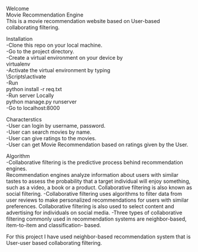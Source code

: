 Welcome</br>
Movie Recommendation Engine</br>
This is a movie recommendation website based on User-based collaborating filtering.</br>


Installation</br>
-Clone this repo on your local machine.</br>
-Go to the project directory.</br>
-Create a virtual environment on your device by</br>
	virtualenv <environment name></br>
-Activate the virtual environment by typing</br>
	<environment name>\Scripts\activate</br>
-Run</br>
	python install -r req.txt</br>
-Run server Locally</br>
	python manage.py runserver</br>
-Go to localhost:8000</br>


Characterstics</br>
-User can login by username, password.</br>
-User can search movies by name.</br>
-User can give ratings to the movies.</br>
-User can get Movie Recommendation based on ratings given by the User.</br>

Algorithm</br>
-Collaborative filtering is the predictive process behind recommendation engines.</br>
Recommendation engines analyze information about users with similar tastes to assess the probability that a target individual will enjoy something, such as a video, a book or a product. Collaborative filtering is also known as social filtering.
-Collaborative filtering uses algorithms to filter data from user reviews to make personalized recommendations for users with similar preferences.
Collaborative filtering is also used to select content and advertising for individuals on social media.
-Three types of collaborative filtering commonly used in recommendation systems are neighbor-based, item-to-item and classification- based.

For this project I have used neighbor-based recommendation system that is User-user based collaborating filtering.
